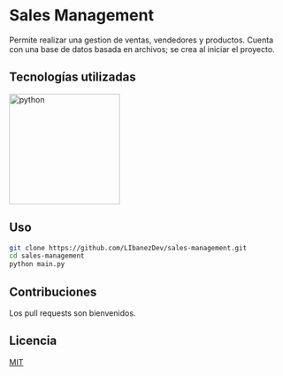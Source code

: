 # Sales Management

Permite realizar una gestion de ventas, vendedores y productos. Cuenta con una base de datos basada en archivos; se crea al iniciar el proyecto.

## Tecnologías utilizadas

<img src="https://upload.wikimedia.org/wikipedia/commons/thumb/c/c3/Python-logo-notext.svg/768px-Python-logo-notext.svg.png" alt="python" width="200"/>

## Uso

```bash
git clone https://github.com/LIbanezDev/sales-management.git
cd sales-management
python main.py
```

## Contribuciones

Los pull requests son bienvenidos.

## Licencia

[MIT](https://choosealicense.com/licenses/mit/)

